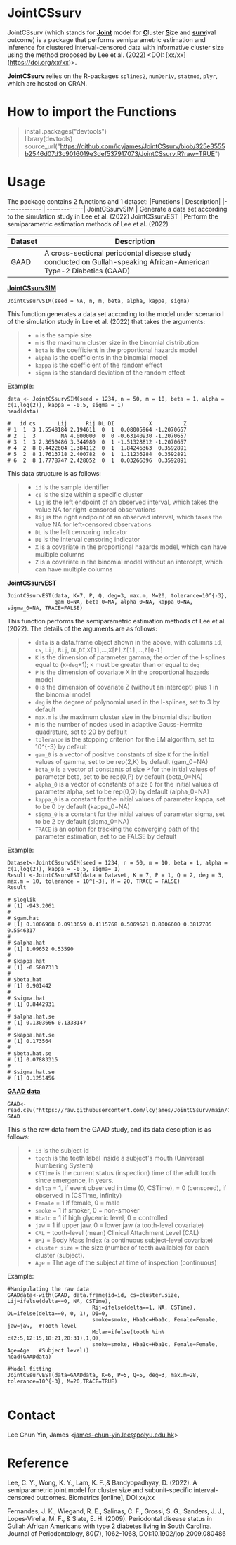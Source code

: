 # JointCSsurv
JointCSsurv (which stands for <ins>**Joint**</ins> model for <ins>**C**</ins>luster <ins>**S**</ins>ize and <ins>**surv**</ins>ival outcome) is a package that performs semiparametric estimation and inference for clustered interval-censored data with informative cluster size using the method proposed by Lee et al. (2022) <DOI: [xx/xx] (https://doi.org/xx/xx)>.

**JointCSsurv** relies on the R-packages `splines2`, `numDeriv`, `statmod`, `plyr`, which are hosted on CRAN.

# How to import the Functions
> install.packages("devtools")<br />
> library(devtools) <br /> 
> source_url("https://github.com/lcyjames/JointCSsurv/blob/325e3555b2546d07d3c9016019e3def537917073/JointCSsurv.R?raw=TRUE")

# Usage #
The package contains 2 functions and 1 dataset:
|Functions  | Description|
|------------- | -------------|
JointCSsurvSIM  | Generate a data set according to the simulation study in Lee et al. (2022)
JointCSsurvEST  | Perform the semiparametric estimation methods of Lee et al. (2022)

|Dataset | Description|
|------------- | -------------|
GAAD | A cross-sectional periodontal disease study conducted on Gullah-speaking African-American Type-2 Diabetics (GAAD)

<ins>**JointCSsurvSIM**</ins>

```
JointCSsurvSIM(seed = NA, n, m, beta, alpha, kappa, sigma)
```
This function generates a data set according to the model under scenario I of the simulation study in Lee et al. (2022) that takes the arguments:
>- `n` is the sample size
>- `m` is the maximum cluster size in the binomial distribution
>- `beta` is the coefficient in the proportional hazards model
>- `alpha` is the coefficients in the binomial model
>- `kappa` is the coefficient of the random effect
>- `sigma` is the standard deviation of the random effect

Example:
```
data <- JointCSsurvSIM(seed = 1234, n = 50, m = 10, beta = 1, alpha = c(1,log(2)), kappa = -0.5, sigma = 1)
head(data)

#   id cs       Lij      Rij DL DI           X          Z
# 1  1  3 1.5548184 2.194611  0  1  0.08005964 -1.2070657
# 2  1  3        NA 4.000000  0  0 -0.63140930 -1.2070657
# 3  1  3 2.3650486 3.344980  0  1 -1.51328812 -1.2070657
# 4  2  8 0.4422604 1.384112  0  1  1.84246363  0.3592891
# 5  2  8 1.7613718 2.400782  0  1  1.11236284  0.3592891
# 6  2  8 1.7778747 2.428052  0  1  0.03266396  0.3592891
```

This data structure is as follows:
>- `id` is the sample identifier
>- `cs` is the size within a specific cluster
>- `Lij` is the left endpoint of an observed interval, which takes the value NA for right-censored observations
>- `Rij` is the right endpoint of an observed interval, which takes the value NA for left-censored observations
>- `DL` is the left censoring indicator
>- `DI` is the interval censoring indicator
>- `X` is a covariate in the proportional hazards model, which can have multiple columns
>- `Z` is a covariate in the binomial model without an intercept, which can have multiple columns


<ins>**JointCSsurvEST**</ins>

```
JointCSsurvEST(data, K=7, P, Q, deg=3, max.m, M=20, tolerance=10^{-3}, 
               gam_0=NA, beta_0=NA, alpha_0=NA, kappa_0=NA, sigma_0=NA, TRACE=FALSE)
```
This function performs the semiparametric estimation methods of Lee et al. (2022). The details of the arguments are as follows:
>- `data` is a data.frame object shown in the above, with columns `id`, `cs`, `Lij`, `Rij`, `DL`,`DI`,`X[1]`,...,`X[P]`,`Z[1]`,...,`Z[Q-1]`
>- `K` is the dimension of parameter gamma; the order of the I-splines equal to (`K`-`deg`+1); `K` must be greater than or equal to `deg`
>- `P` is the dimension of covariate X in the proportional hazards model
>- `Q` is the dimension of covariate Z (without an intercept) plus 1 in the binomial model 
>- `deg` is the degree of polynomial used in the I-splines, set to 3 by default
>- `max.m` is the maximum cluster size in the binomial distribution
>- `M` is the number of nodes used in adaptive Gauss-Hermite quadrature, set to 20 by default
>- `tolerance` is the stopping criterion for the EM algorithm, set to 10^{-3} by default
>- `gam_0` is a vector of positive constants of size `K` for the initial values of gamma, set to be rep(2,K) by default (gam_0=NA)
>- `beta_0` is a vector of constants of size `P` for the initial values of parameter beta, set to be rep(0,P) by default (beta_0=NA)
>- `alpha_0` is a vector of constants of size `Q` for the initial values of parameter alpha, set to be rep(0,Q) by default (alpha_0=NA)
>- `kappa_0` is a constant for the initial values of parameter kappa, set to be 0 by default (kappa_0=NA)
>- `sigma_0` is a constant for the initial values of parameter sigma, set to be 2 by default (sigma_0=NA)
>- `TRACE` is an option for tracking the converging path of the parameter estimation, set to be FALSE by default

Example:
```
Dataset<-JointCSsurvSIM(seed = 1234, n = 50, m = 10, beta = 1, alpha = c(1,log(2)), kappa = -0.5, sigma= 1)
Result <-JointCSsurvEST(data = Dataset, K = 7, P = 1, Q = 2, deg = 3, max.m = 10, tolerance = 10^{-3}, M = 20, TRACE = FALSE)
Result

# $loglik
# [1] -943.2061
# 
# $gam.hat
# [1] 0.1006968 0.0913659 0.4115768 0.5069621 0.8006600 0.3812705 0.5546317
# 
# $alpha.hat
# [1] 1.09652 0.53590
# 
# $kappa.hat
# [1] -0.5807313
# 
# $beta.hat
# [1] 0.901442
# 
# $sigma.hat
# [1] 0.8442931
# 
# $alpha.hat.se
# [1] 0.1303666 0.1338147
# 
# $kappa.hat.se
# [1] 0.173564
# 
# $beta.hat.se
# [1] 0.07883315
# 
# $sigma.hat.se
# [1] 0.1251456
```

<ins>**GAAD data**</ins>

```
GAAD<-read.csv("https://raw.githubusercontent.com/lcyjames/JointCSsurv/main/GAAD.csv")
GAAD
```

This is the raw data from the GAAD study, and its data desciption is as follows:
>- `id` is the subject id
>- `tooth` is the teeth label inside a subject's mouth (Universal Numbering System)
>- `CSTime` is the current status (inspection) time of the adult tooth since emergence, in years.
>- `delta` = 1, if event observed in time (0, CSTime), = 0 (censored), if observed in (CSTime, infinity)
>- `Female` = 1 if female, 0 = male
>- `smoke` = 1 if smoker, 0 = non-smoker
>- `Hba1c` = 1 if high glycemic level, 0 = controlled
>- `jaw` = 1 if upper jaw, 0 = lower jaw (a tooth-level covariate)
>- `CAL` = tooth-level (mean) Clinical Attachment Level (CAL) 
>- `BMI` = Body Mass Index (a continuous subject-level covariate)
>- `cluster size` = the size (number of teeth available) for each cluster (subject). 
>- `Age` = The age of the subject at time of inspection (continuous)

Example:
```
#Manipulating the raw data
GAADdata<-with(GAAD, data.frame(id=id, cs=cluster.size, Lij=ifelse(delta==0, NA, CSTime), 
                           Rij=ifelse(delta==1, NA, CSTime), DL=ifelse(delta==0, 0, 1), DI=0, 
                           smoke=smoke, Hba1c=Hba1c, Female=Female, jaw=jaw,  #Tooth level
                           Molar=ifelse(tooth %in% c(2:5,12:15,18:21,28:31),1,0),
                           smoke=smoke, Hba1c=Hba1c, Female=Female, Age=Age   #Subject level))
head(GAADdata)

#Model fitting
JointCSsurvEST(data=GAADdata, K=6, P=5, Q=5, deg=3, max.m=28, tolerance=10^{-3}, M=20,TRACE=TRUE)


```


# Contact #
Lee Chun Yin, James <<james-chun-yin.lee@polyu.edu.hk>>

# Reference #
Lee, C. Y., Wong, K. Y., Lam, K. F.,& Bandyopadhyay, D. (2022). A semiparametric joint model for cluster size and subunit-specific interval-censored
outcomes. Biometrics [online], DOI:xx/xx

Fernandes, J. K., Wiegand, R. E., Salinas, C. F., Grossi, S. G., Sanders, J. J., Lopes‐Virella, M. F., & Slate, E. H. (2009). Periodontal disease status in Gullah African Americans with type 2 diabetes living in South Carolina. Journal of Periodontology, 80(7), 1062-1068, DOI:10.1902/jop.2009.080486

